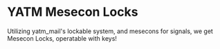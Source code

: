 # YATM Mesecon Locks

Utilizing yatm_mail's lockable system, and mesecons for signals, we get Mesecon Locks, operatable with keys!
